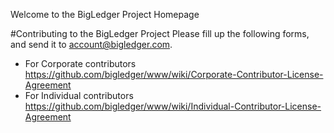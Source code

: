 Welcome to the BigLedger Project Homepage


#Contributing to the BigLedger Project
Please fill up the following forms, and send it to account@bigledger.com.
* For Corporate contributors
  https://github.com/bigledger/www/wiki/Corporate-Contributor-License-Agreement
* For Individual contributors
  https://github.com/bigledger/www/wiki/Individual-Contributor-License-Agreement
